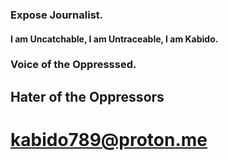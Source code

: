 ### Expose Journalist.
#### I am Uncatchable, I am Untraceable, I am Kabido.
### Voice of the Oppresssed.
## Hater of the Oppressors
# kabido789@proton.me
